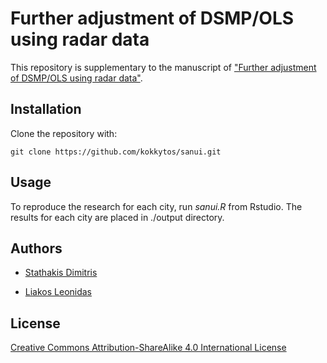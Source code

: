 # Further adjustment of DSMP/OLS using radar data

This repository is supplementary to the manuscript of ["Further adjustment of DSMP/OLS using radar data"](https://www.spiedigitallibrary.org/journals/Journal-of-Applied-Remote-Sensing/volume-13/issue-3/034507/Further-adjustment-of-the-Defense-Meteorological-Satellite-ProgramOperational-Linescan-System/10.1117/1.JRS.13.034507.short?SSO=1).

## Installation

Clone the repository with:

```
git clone https://github.com/kokkytos/sanui.git
```

## Usage

To reproduce the research for each city, run *sanui.R* from Rstudio. 
The results for each city are placed in ./output directory.

## Authors

* [Stathakis Dimitris](https://gr.linkedin.com/in/dstath)

* [Liakos Leonidas](https://gr.linkedin.com/in/leonidasliakos)


## License

[Creative Commons Attribution-ShareAlike 4.0 International License](https://creativecommons.org/licenses/by-sa/4.0/)

